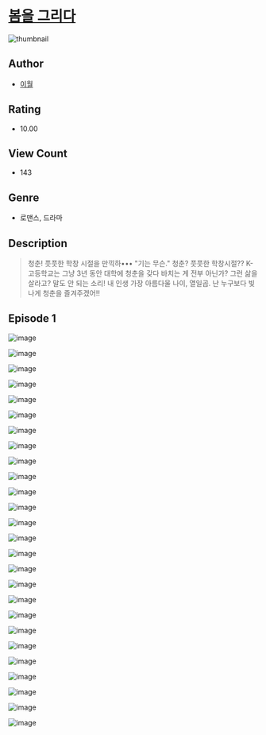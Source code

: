 # [봄을 그리다](https://comic.naver.com/challenge/list?titleId=811326)
![thumbnail](https://image-comic.pstatic.net/user_contents_data/challenge_comic/2023/05/26/365825/upload_7292000024328037173_480x623.jpeg)

## Author
- [이월](https://comic.naver.com/artistTitle?id=365825)

## Rating
- 10.00

## View Count
- 143

## Genre
- 로맨스, 드라마

## Description
> 청춘! 풋풋한 학창 시절을 만끽하••• "기는 무슨." 청춘? 풋풋한 학창시절?? K-고등학교는 그냥 3년 동안 대학에 청춘을 갖다 바치는 게 전부 아닌가? 그런 삶을 살라고? 말도 안 되는 소리! 내 인생 가장 아름다울 나이, 열일곱. 난 누구보다 빛나게 청춘을 즐겨주겠어!!


## Episode 1
![image](https://image-comic.pstatic.net/user_contents_data/challenge_comic/2023/05/26/365825/upload_7076109601954096738.jpeg)

![image](https://image-comic.pstatic.net/user_contents_data/challenge_comic/2023/05/25/365825/upload_7365747577199867192.jpeg)

![image](https://image-comic.pstatic.net/user_contents_data/challenge_comic/2023/05/25/365825/upload_7017515558718498360.jpeg)

![image](https://image-comic.pstatic.net/user_contents_data/challenge_comic/2023/05/25/365825/upload_7234582248131224630.jpeg)

![image](https://image-comic.pstatic.net/user_contents_data/challenge_comic/2023/05/25/365825/upload_7377286761885688372.jpeg)

![image](https://image-comic.pstatic.net/user_contents_data/challenge_comic/2023/05/25/365825/upload_3472893665156871990.jpeg)

![image](https://image-comic.pstatic.net/user_contents_data/challenge_comic/2023/05/25/365825/upload_3616499581693671219.jpeg)

![image](https://image-comic.pstatic.net/user_contents_data/challenge_comic/2023/05/25/365825/upload_3832617366784598576.jpeg)

![image](https://image-comic.pstatic.net/user_contents_data/challenge_comic/2023/05/25/365825/upload_3618132355655622968.jpeg)

![image](https://image-comic.pstatic.net/user_contents_data/challenge_comic/2023/05/25/365825/upload_7219329993756795701.jpeg)

![image](https://image-comic.pstatic.net/user_contents_data/challenge_comic/2023/05/25/365825/upload_3832674579208429879.jpeg)

![image](https://image-comic.pstatic.net/user_contents_data/challenge_comic/2023/05/25/365825/upload_4051095850571675449.jpeg)

![image](https://image-comic.pstatic.net/user_contents_data/challenge_comic/2023/05/25/365825/upload_3559079974163264819.jpeg)

![image](https://image-comic.pstatic.net/user_contents_data/challenge_comic/2023/05/25/365825/upload_7378411734110254901.jpeg)

![image](https://image-comic.pstatic.net/user_contents_data/challenge_comic/2023/05/25/365825/upload_7363775053356348516.jpeg)

![image](https://image-comic.pstatic.net/user_contents_data/challenge_comic/2023/05/25/365825/upload_7149522906797717048.jpeg)

![image](https://image-comic.pstatic.net/user_contents_data/challenge_comic/2023/05/25/365825/upload_7306354144417572400.jpeg)

![image](https://image-comic.pstatic.net/user_contents_data/challenge_comic/2023/05/25/365825/upload_3618752467345684324.jpeg)

![image](https://image-comic.pstatic.net/user_contents_data/challenge_comic/2023/05/25/365825/upload_3833236412503897394.jpeg)

![image](https://image-comic.pstatic.net/user_contents_data/challenge_comic/2023/05/25/365825/upload_4134697194906661730.jpeg)

![image](https://image-comic.pstatic.net/user_contents_data/challenge_comic/2023/05/25/365825/upload_3617008647021159480.jpeg)

![image](https://image-comic.pstatic.net/user_contents_data/challenge_comic/2023/05/25/365825/upload_7016946002250117477.jpeg)

![image](https://image-comic.pstatic.net/user_contents_data/challenge_comic/2023/05/25/365825/upload_7365979569056200546.jpeg)

![image](https://image-comic.pstatic.net/user_contents_data/challenge_comic/2023/05/25/365825/upload_7077460923269538103.jpeg)

![image](https://image-comic.pstatic.net/user_contents_data/challenge_comic/2023/05/25/365825/upload_3775197578932795444.jpeg)

![image](https://image-comic.pstatic.net/user_contents_data/challenge_comic/2023/05/25/365825/upload_3904961954110793011.jpeg)
